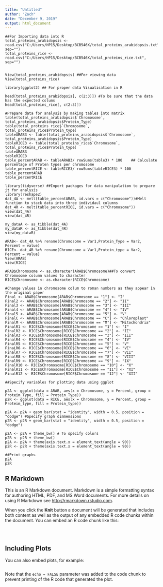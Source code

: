 ```yaml
---
title: "Untitled"
author: "Zach"
date: "December 9, 2019"
output: html_document
---
```


```{r setup, include=FALSE}
##For Importing data into R 
total_proteins_arabidopsis <- read.csv("C:/Users/HP15/Desktop/BCB546X/total_proteins_arabidopsis.txt", sep="")
total_proteins_rice <- read.csv("C:/Users/HP15/Desktop/BCB546X/total_proteins_rice.txt", sep="")


View(total_proteins_arabidopsis) ##For viewing data
View(total_proteins_rice)

library(ggplot2) ## For proper data Visualisation in R

head(total_proteins_arabidopsis[, c(2:3)]) #To be sure that the data has the expected colums
head(total_proteins_rice[, c(2:3)])

#Prepare data for analysis by making tables into matrix
table(total_proteins_arabidopsis$`Chromosome`, total_proteins_arabidopsis$Protein_Type)
table(total_proteins_rice$`Chromosome`, total_proteins_rice$Protein_type)
tableARAB3 <- table(total_proteins_arabidopsis$`Chromosome`, total_proteins_arabidopsis$Protein_Type)
tableRICE3 <- table(total_proteins_rice$`Chromosome`, total_proteins_rice$Protein_type)
tableARAB3
tableRICE3
table_percentARAB <- tableARAB3/ rowSums(table3) * 100    ## Calculate percentage of Proten types per chromosome
table_percentRICE <- tableRICE3/ rowSums(tableRICE3) * 100
table_percentARAB
table_percentRICE

library(tidyverse) ##Import packages for data manipulation to prepare it for analysis
library(reshape2)
dat_4A <- melt(table_percentARAB, id.vars = c("Chromosome"))#Melt function to stack data into three individaul columns
dat_4R <- melt(table_percentRICE, id.vars = c("Chromosome"))
view(dat_4A)
view(dat_4R)

my_dataA <- as_tibble(dat_4A)  
my_dataR <- as_tibble(dat_4R)
view(my_dataR)

ARAB<- dat_4A %>% rename(Chromosome = Var1,Protein_Type = Var2, Percent = value)
RICE<- dat_4R %>% rename(Chromosome = Var1,Protein_type = Var2, Percent = value)
View(ARAB)
view(RICE)

ARAB$Chromosome <- as.character(ARAB$Chromosome)##To convert Chromosome column values to character
RICE$Chromosome <- as.character(RICE$Chromosome)

#Change values in chromosome colum to roman numbers as they appear in the original paper
Final <- ARAB$Chromosome[ARAB$Chromosome == "1"] <- "I"    
Final2 <- ARAB$Chromosome[ARAB$Chromosome == "2"] <- "II"
Final3 <- ARAB$Chromosome[ARAB$Chromosome == "3"] <- "III"
Final4 <- ARAB$Chromosome[ARAB$Chromosome == "4"] <- "IV"
Final5 <- ARAB$Chromosome[ARAB$Chromosome == "5"] <- "V"
FinalC <- ARAB$Chromosome[ARAB$Chromosome == "C"] <- "Chloroplast"
FinalM <- ARAB$Chromosome[ARAB$Chromosome == "M"] <- "Mitochondria"
FinalR1 <- RICE$Chromosome[RICE$Chromosome == "1"] <- "I"
FinalR2 <- RICE$Chromosome[RICE$Chromosome == "2"] <- "II"
FinalR3 <- RICE$Chromosome[RICE$Chromosome == "3"] <- "III"
FinalR4 <- RICE$Chromosome[RICE$Chromosome == "4"] <- "IV"
FinalR5 <- RICE$Chromosome[RICE$Chromosome == "5"] <- "V"
FinaLR6 <- RICE$Chromosome[RICE$Chromosome == "6"] <- "VI"
FinalR7 <- RICE$Chromosome[RICE$Chromosome == "7"] <- "VII"
FinalR8 <- RICE$Chromosome[RICE$Chromosome == "8"] <- "VIII"
FinalR9 <- RICE$Chromosome[RICE$Chromosome == "9"] <- "IX"
FinalR10 <- RICE$Chromosome[RICE$Chromosome == "10"] <- "X"
FinalR11 <- RICE$Chromosome[RICE$Chromosome == "11"] <- "XI"
FinalR12 <- RICE$Chromosome[RICE$Chromosome == "12"] <- "XII"

##Specify variables for plotting data using ggplot

p2A <- ggplot(data = ARAB, aes(x = Chromosome, y = Percent, group = Protein_Type, fill = Protein_Type))
p2R <- ggplot(data = RICE, aes(x = Chromosome, y = Percent, group = Protein_type, fill = Protein_type))

p2A <- p2A + geom_bar(stat = "identity", width = 0.5, position = "dodge") #Specify graph dimmensions 
p2R <- p2R + geom_bar(stat = "identity", width = 0.5, position = "dodge")

p2A <- p2A + theme_bw() # To specify colors
p2R <- p2R + theme_bw()
p2A <- p2A + theme(axis.text.x = element_text(angle = 90))
p2R <- p2R + theme(axis.text.x = element_text(angle = 90))

##Print graphs
p2A
p2R
```

## R Markdown

This is an R Markdown document. Markdown is a simple formatting syntax for authoring HTML, PDF, and MS Word documents. For more details on using R Markdown see <http://rmarkdown.rstudio.com>.

When you click the **Knit** button a document will be generated that includes both content as well as the output of any embedded R code chunks within the document. You can embed an R code chunk like this:

```{}



```

## Including Plots

You can also embed plots, for example:

```{r pressure, echo=FALSE}

```

Note that the `echo = FALSE` parameter was added to the code chunk to prevent printing of the R code that generated the plot.
